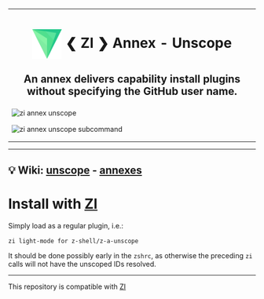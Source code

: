 <table align="center"><tr><td>
<h1 align="center">
  <p><a href="https://github.com/z-shell/zi">
    <img align="center" src="https://github.com/z-shell/zi/raw/main/docs/images/logo.svg" alt="Logo" width="60px" height="60px" /></a>
    ❮ ZI ❯ Annex - Unscope </p>
</h1>
 <h2 align="center">
  <p> An annex delivers capability install plugins without specifying the GitHub user name.</p>
 </h2>
  <p><img align="center" src="https://github.com/z-shell/z-a-unscope/raw/main/docs/images/unscope-for.png" alt="zi annex unscope" width="100%" height="auto" /></p>
  <p><img align="center" src="https://github.com/z-shell/z-a-unscope/raw/main/docs/images/scope.png" alt="zi annex unscope subcommand" width="100%" height="auto" /></p>
</td></tr></table><hr />

## 💡 Wiki: [unscope](https://z.digitalclouds.dev/ecosystem/annexes/unscope) - [annexes](https://z.digitalclouds.dev/ecosystem/annexes)

# Install with [ZI](https://github.com/z-shell/zi)

Simply load as a regular plugin, i.e.:

```shell
zi light-mode for z-shell/z-a-unscope
```

It should be done possibly early in the `zshrc`, as otherwise the preceding `zi` calls will not have the unscoped IDs resolved.

---

This repository is compatible with [ZI](https://github.com/z-shell/zi)
